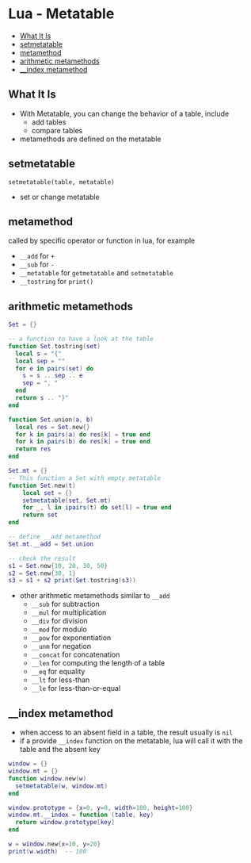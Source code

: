 # Lua - Metatable

* [What It Is](#what-it-is)
* [setmetatable](#setmetatable)
* [metamethod](#metamethod)
* [arithmetic metamethods](#arithmetic-metamethods)
* [__index metamethod](#__index-metamethod)

## What It Is

- With Metatable, you can change the behavior of a table, include
  - add tables
  - compare tables
- metamethods are defined on the metatable

## setmetatable

`setmetatable(table, metatable)`

- set or change metatable

## metamethod

called by specific operator or function in lua, for example

- `__add` for `+`
- `__sub` for `-`
- `__metatable` for `getmetatable` and `setmetatable`
- `__tostring` for `print()`

## arithmetic metamethods

```lua
Set = {}

-- a function to have a look at the table
function Set.tostring(set)
  local s = "{"
  local sep = ""
  for e in pairs(set) do
    s = s .. sep .. e
    sep = ", "
  end
  return s .. "}"
end

function Set.union(a, b)
  local res = Set.new{}
  for k in pairs(a) do res[k] = true end
  for k in pairs(b) do res[k] = true end
  return res
end

Set.mt = {}
-- This function a Set with empty metatable
function Set.new(t)
    local set = {}
    setmetatable(set, Set.mt)
    for _, l in ipairs(t) do set[l] = true end
    return set
end

-- define __add metamethod
Set.mt.__add = Set.union

-- check the result
s1 = Set.new{10, 20, 30, 50}
s2 = Set.new{30, 1}
s3 = s1 + s2 print(Set.tostring(s3))
```

- other arithmetic metamethods similar to `__add`
  - `__sub` for subtraction
  - `__mul` for multiplication
  - `__div` for division
  - `__mod` for modulo
  - `__pow` for exponentiation
  - `__unm` for negation
  - `__concat` for concatenation
  - `__len` for computing the length of a table
  - `__eq` for equality
  - `__lt` for less-than
  - `__le` for less-than-or-equal

## __index metamethod

- when access to an absent field in a table, the result usually is `nil`
- if a provide `__index` function on the metatable, lua will call it with the table and the absent key

```lua
window = {}
window.mt = {}
function window.new(w)
  setmetatable(w, window.mt)
end

window.prototype = {x=0, y=0, width=100, height=100}
window.mt.__index = function (table, key)
  return window.prototype[key]
end

w = window.new{x=10, y=20}
print(w.width)  -- 100
```
